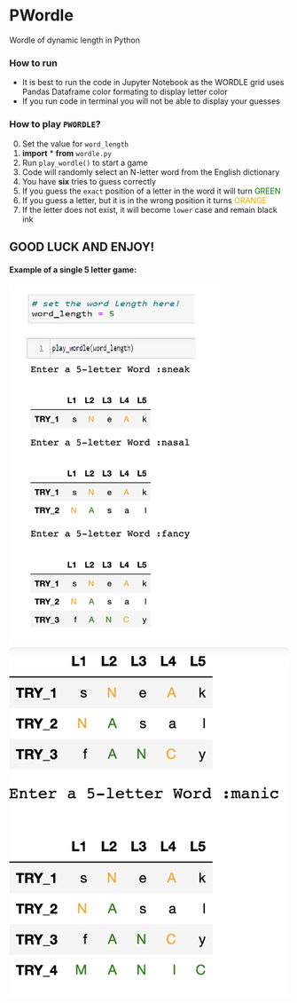 # PWordle
Wordle of dynamic length in Python

### How to run
- It is best to run the code in Jupyter Notebook as the WORDLE grid uses Pandas Dataframe color formating to display letter color
- If you run code in terminal you will not be able to display your guesses

### How to play `PWORDLE`?

0. Set the value for `word_length`
1. **import** * **from** `wordle.py` 
2. Run `play_wordle()` to start a game
3. Code will randomly select an N-letter word from the English dictionary
4. You have **six** tries to guess correctly
5. If you guess the `exact` position of a letter in the word it will turn <span style="color:green">GREEN</span>
6. If you guess a letter, but it is in the wrong position it turns <span style="color:orange">ORANGE</span>
7. If the letter does not exist, it will become `lower` case and remain black ink

## GOOD LUCK AND ENJOY!

#### Example of a single 5 letter game:

<img width="379" alt="Screen Shot 2022-02-12 at 7 16 47 PM" src="https://raw.githubusercontent.com/praveentn/PWordle/main/img1.png">

<img width="785" alt="Screen Shot 2022-02-12 at 7 17 16 PM" src="https://raw.githubusercontent.com/praveentn/PWordle/main/img2.png">

